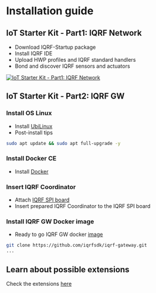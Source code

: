 # Installation guide

## IoT Starter Kit - Part1: IQRF Network

* Download IQRF-Startup package
* Install IQRF IDE
* Upload HWP profiles and IQRF standard handlers
* Bond and discover IQRF sensors and actuators

[![IoT Starter Kit - Part1: IQRF Network](https://img.youtube.com/vi/zOiRGo4ZIyo/0.jpg)](https://www.youtube.com/watch?v=zOiRGo4ZIyo "IoT Starter Kit - Part1: IQRF Network")

## IoT Starter Kit - Part2: IQRF GW

### Install OS Linux

* Install [UbiLinux](https://up-community.org/wiki/Ubilinux)
* Post-install tips

```bash
sudo apt update && sudo apt full-upgrade -y
```

### Install Docker CE

* Install [Docker](https://github.com/iqrfsdk/iqrf-daemon/blob/master/docker/INSTALL.md)

### Insert IQRF Coordinator

* Attach [IQRF SPI board](http://www.iqrf.org/weben/downloads.php?id=412)
* Insert prepared IQRF Coordinator to the IQRF SPI board

### Install IQRF GW Docker image

* Ready to go IQRF GW docker [image](https://hub.docker.com/r/iqrfsdk/iqrf-gateway-debian/)

```bash
git clone https://github.com/iqrfsdk/iqrf-gateway.git
...
```

## Learn about possible extensions

Check the extensions [here](https://github.com/iqrfsdk/iot-starter-kit/tree/master/extensions)
